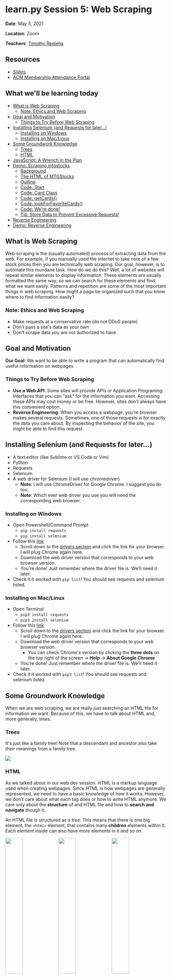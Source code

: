 # learn<span>.</span>py Session 5: Web Scraping <!-- omit in toc -->

**Date**: May 5, 2021

**Location**: Zoom

**Teachers**: [Timothy Rediehs](https://github.com/timthetic)

## Resources <!-- omit in toc -->

- [Slides](https://docs.google.com/presentation/d/1JKIXgOLKNuJj7zGxKSG4leX-1PoU2lQDoriBueyQdfY/edit?usp=sharing)
- [ACM Membership Attendance Portal](https://members.uclaacm.com/login)

## What we'll be learning today <!-- omit in toc -->
- [What is Web Scraping](#what-is-web-scraping)
	- [Note: Ethics and Web Scraping](#note-ethics-and-web-scraping)
- [Goal and Motivation](#goal-and-motivation)
	- [Things to Try Before Web Scraping](#things-to-try-before-web-scraping)
- [Installing Selenium (and Requests for later...)](#installing-selenium-and-requests-for-later)
	- [Installing on Windows](#installing-on-windows)
	- [Installing on Mac/Linux](#installing-on-maclinux)
- [Some Groundwork Knowledge](#some-groundwork-knowledge)
	- [Trees](#trees)
	- [HTML](#html)
- [JavaScript: A Wrench in the Plan](#javascript-a-wrench-in-the-plan)
- [Demo: Scraping mtgstocks](#demo-scraping-mtgstocks)
	- [Background](#background)
	- [The HTML of MTGStocks](#the-html-of-mtgstocks)
	- [Outline](#outline)
	- [Code: Start](#code-start)
	- [Code: Card Class](#code-card-class)
	- [Code: getCards()](#code-getcards)
	- [Code: lookForFavoriteCards()](#code-lookforfavoritecards)
	- [Code: We're done!](#code-were-done)
	- [Tip: Store Data to Prevent Excessive Requests!](#tip-store-data-to-prevent-excessive-requests)
- [Reverse Engineering](#reverse-engineering)
- [Demo: Reverse Engineering](#demo-reverse-engineering)

## What is Web Scraping
Web scraping is the (usually automated) process of extracting data from the web. For example, if you manually used the internet to take note of a few stock prices then you are technically web scraping. Our goal, however, is to automate this mundane task. How do we do this? Well, a lot of websites will repeat similar elements to display information. These elements are usually formatted the same way, so we can search for these elements and find what we want easily. Patterns and repetition are some of the most important things in web scraping. How might a page be organized such that you know where to find information easily?

### Note: Ethics and Web Scraping
* Make requests at a conservative rate (do not DDoS people)
* Don't pass a site's data as your own
* Don't scrape data you are not authorized to have
## Goal and Motivation
**Our Goal**: We want to be able to write a program that can automatically find useful information on webpages

### Things to Try Before Web Scraping
* **Use a Web API**: Some sites will provide APIs or Application Programing Interfaces that you can "ask" for the information you want. Accessing these APIs may cost money or be free. However, sites don't always have this convenient option.
* **Reverse Engineering**: When you access a webpage, you're browser makes several requests. Sometimes, one of those requests is for exactly the data you care about. By inspecting the behavior of the site, you might be able to find this request.

## Installing Selenium (and Requests for later...)
* A text editor (like Sublime or VS Code or Vim)
* Python
* Requests
* Selenium
* A web driver for Selenium (I will use chromedriver)
    * **Note**: I will use ChromeDriver for Google Chrome.  I suggest you do too.
    * **Note**: Which ever web driver you use you will need the corresponding web browser.

### Installing on Windows
* Open Powershell/Command Prompt
    * `pip install requests`
    * `pip install selenium`
* Follow this [link](https://pypi.org/project/selenium/)
    * Scroll down to the [drivers section](https://pypi.org/project/selenium/#drivers) and click the link for your browser.  I will plug Chrome again here.
    * Download the web driver version that corresponds to your web browser version.
    * You're done!  Just remember where the driver file is.  We'll need it later.
* Check it it worked with `pip list`!  You should see requests and selenium listed.

### Installing on Mac/Linux
* Open Terminal
    * `pip3 install requests`
    * `pip3 install selenium`
* Follow this [link](https://pypi.org/project/selenium/)
    * Scroll down to the [drivers section](https://pypi.org/project/selenium/#drivers) and click the link for your browser.  I will plug Chrome again here.
    * Download the web driver version that corresponds to your web browser version.
        * You can check Chrome's version by clicking the **three dots** on the top right of the screen → **Help** → **About Google Chrome**
    * You're done!  Just remember where the driver file is.  We'll need it later.
* Check it it worked with `pip3 list`!  You should see requests and selenium listed.

## Some Groundwork Knowledge
When we are web scraping, we are really just searching an HTML file for information we want. Because of this, we have to talk about HTML and, more generally, trees.

### Trees
It's just like a family tree! Note that a descendant and ancestor also take their meanings from a family tree.  

<img src="assets/tree.gif">

### HTML
As we talked about in our web dev session. HTML is a markup language used when creating webpages.  Since HTML is how webpages are generally represented, we need to have a basic knowledge of how it works. However, we don't care about what each tag does or how to write HTML anymore.  We care only about the **structure** of and HTML file and how to **search and navigate** though it.

An HTML file is structured as a tree.  This means that there is one big element, the `<html>` element, that contains many **children** elements within it.  Each element inside can also have more elements in it and so on.  

<img src="assets/html-code.png" width="33%"><img src="assets/html-tree.svg" width="33%"><img src="assets/html-page.png" width="33%">

A lot of web pages will **reuse elements**.  We can use this to our advantage because the format of the file becomes repetitive and predictable. We will see an example of this when we start web scraping.

## JavaScript: A Wrench in the Plan
Before pages were commonly rendered on the client using JavaScript, it was often effective to request a page, then search that page for information. However, if you try that on a page rendered with javascript, you will usually find yourself searching a page with little to no content.

Because of the prevalence of JavaScript rendered pages, we will instead use **Selenium** to control a web browser to get the information we need.

## Demo: Scraping mtgstocks
### Background
<img width=200 src="./assets/revel.jpeg" style="float: right;">

Did you know that Magic: The Gathering cards are practically as liquid as the US dollar? Where a normal person sees a game piece, others see a way to [revel in riches](https://gatherer.wizards.com/pages/card/Details.aspx?multiverseid=435271). The prices of MTG cards functions very similarly to the prices of stock. In fact, many economic principles of supply and demand apply here as well. For example, Wizards of the Coast just printed a red and white deck that does not include, but works well with a red cards called "[Scrap Mastery](https://gatherer.wizards.com/Pages/Card/Details.aspx?name=Scrap+Mastery)". As a result, the demand for and price of this card increased. Pretty neat, huh?

<img width=500 src="assets/scrap.png">
 
Let's write a program that can check [mtgstocks.com](https://www.mtgstocks.com) (yes this is very real) every once in a while to see if any cards we care about increased (or decreased) in price within the last day. First, we need to take a look at the site that we are scraping.

### The HTML of MTGStocks
We can use Chrome's handy inspector tool to look at the source of [mtgstocks.com](https://www.mtgstocks.com). Upon inspection, we see the following:

<img width=500 src="assets/recon.png">

We can see that the information we want is in a `table` element. So, to parse it, we must...
1. Find the (first) `table` element
2. Navigate to the `tbody` element (which has a list of rows)
3. Each row (`tr` element) is a card. Each column (`td` element) is a piece of information. So we'll need to look at each `tr` element to read each card.

### Outline
We're going to write one class and two functions.

**Classes**
* `Card`: A convenient way to store the information about a card in one place

**Functions**
* `getCards()`: Scrape a list of cards object from mtgstocks and return that list
  * Returns: list of cards
* `lookForFavoriteCards(favoriteCards)`: Call `getCards()`, then search the results for any cards in `favoriteCards` and print them.
  * Arguments: a list of strings (card names)
  * Returns: None

### Code: Start
Let's start with a skeleton of our program. I've filled in the `Card` class already, as it is pretty basic
```py
from selenium import webdriver
from selenium.webdriver.chrome.options import Options

URL = 'https://www.mtgstocks.com/interests'
CHROMEDRIVER_PATH = '[REPLACE_WITH_PATH_TO_CHROMEDRIVER]'

class Card:
	def __init__(self, ...):
		# TODO

def getCards():
	# TODO

def lookForFavoriteCards(favoriteCards):
	cards = getCards()
	for card in cards:
		if card.name in favoriteCards:
			# TODO: print message that card went up or down in price

lookForFavoriteCards(["Reverse Damage", "Ripjaw Raptor", "Ashnod's Altar", "Scrap Mastery"])
```
> **\[REPLACE_WITH_PATH_TO_CHROMEDRIVER\]**: This was `"/usr/local/bin/chromeDriver"` for me but it might be different for you! You can use `which chromeDriver` on MacOS or Linux to find the path. On Windows, try `where chromeDriver`.

### Code: Card Class
MTGStocks seems to store 5 things about a card. Name, Set, New Price, Old Price, and Change. Let's just store those.

```py
class Card:
	def __init__(self, list_from_site):
		self.name = list_from_site[0]
		self.release_set = list_from_site[1]
		self.new_price = list_from_site[2]
		self.old_price = list_from_site[3]
		self.change = list_from_site[4]
```

You may ask why the constructor for `Card` accepts a list. The answer is that I'm lazy, and this will help us later. Effectively, I am making it `Card`s responsibility to take a row's list of columns and translate it into something easier to use. In a way, it is just **translating**.


### Code: getCards()
This is where we use Selenium. All we need to do here is tell Selenium to open Chrome, got to [mtgstocks.com](https://www.mtgstocks.com), find the table, read all the rows to us, **THEN CLOSE THE BROWSER SO CHROME DOESN'T CONSUM*E ALL YO*UR CPU/RAM LIKE THE ELD`RAZ`I TITAN`S C`ONS*UMED T*HE P`LANE OF Z`~~ENDI~~`KAR L`EA*VING ON*LY ~~DES~~T*RUCTI*`ON` AND** WA<sup>S</sup>T<sub>E</sub>~~LAND~~ IN <sup>TH<sup>EI</sup>R WA</sup>KE. O<sup>H</sup> `NO` I<sub>T'</sub><sup>S</sup> T<sub>H<sub>E</sub>M RU</sub>N.

<img width=200 src="./assets/emrakul.jpeg">

```py
def getCards():
	options = Options()
	options.add_argument('--headless')
	options.add_argument('--disable-gpu')
	driver = webdriver.Chrome(CHROMEDRIVER_PATH, options=options)
	driver.implicitly_wait(15)
	driver.get(URL)
	tables = driver.find_elements_by_tag_name("table")
	print(driver.title)
	# Find the rows in the body of the first table
	rows = tables[0].find_element_by_tag_name("tbody").find_elements_by_tag_name("tr")
	# Get a list of cards by parsing each row.
	cards = [Card([col.text for col in row.find_elements_by_tag_name("td")]) for row in rows]
	driver.quit()
	return cards
```

Let's break this down.
```py
	options = Options()
	options.add_argument('--headless')
	driver = webdriver.Chrome(CHROMEDRIVER_PATH, options=options)
```
This part creates our web driver. Importantly, it uses `--headless` to tell the driver to not open an actual chrome window. Just do it in the background where I can't see it.

<img width=200 src="./assets/Driver_of_the_chrome.jpg">

```py
driver.implicitly_wait(15)
```
This tells Selenium to wait for 15 seconds before timing out before failing to find an element in the DOM. (I was having problems with it not seeing the table)

```py
driver.get(URL)
```
This loads our page.

```py
print(driver.title)
# Find the rows in the body of the first table
rows = tables[0].find_element_by_tag_name("tbody").find_elements_by_tag_name("tr")
```
This prints the pages title. More importantly, it finds the table body (html tag `tbody`), then gets a list of **ever row** (html tag `tr`) in that body.

```py
cards = [Card([col.text for col in row.find_elements_by_tag_name("td")]) for row in rows]
```
This makes a list of Cards. For each row in the table, we make a Card using the list of columns for the constructor. 

```py
driver.quit()
```
This closes the browser. Please do this.

### Code: lookForFavoriteCards()
```py
def lookForFavoriteCards(favoriteCards):
	cards = getCards()
	for card in cards:
		if card.name in favoriteCards:
			if card.change[0] == "+":
				print(f"Woah! {card.name} went up by {card.change}")
			else:
				print(f"Woah! {card.name} went down by {card.change}")
```
There's not too much to explain here. For each card that's also in our `favoriteCards` print a message. We check if the card's price increased by checking if the first character of the change is "+". A somewhat barbaric method, but suitable enough.

### Code: We're done!

Let's try calling `lookForFavoriteCards` with a list of cards that includes one that went up today on [mtgstocks.com/interests](https://www.mtgstocks.com/interests)
```py
lookForFavoriteCards(["Reverse Damage", "Ripjaw Raptor", "Ashnod's Altar", "Scrap Mastery"])
```
The output should look something like this
```
Interests - MTGStocks
Woah! Scrap Mastery went up by +161.90%
Woah! Scrap Mastery went up by +79.36%
```
Since prices change every day, Scrap Mastery may not be on the list. So if you get different cards, that's okay. If you get only the first line, try adding a card that has changed in price to your `favoriteCards`.

### Tip: Store Data to Prevent Excessive Requests!
<img width=200 src="./assets/remember_the_entries.jpg" style="float: right;">

Guess what? We can use our **File I/O** skills from last workshop to cache our requests! This way, we can keep ourselves from DDoSing the poor guys at mtgstocks or whatever site we're scraping.

<img width=500 src="./assets/baton_passg.gif">

This time, we'll have three functions:
* **getCache**: Check if we **recently** accessed and stored the cards to a file 'cards.csv', if we did, return a list of cards. Otherwise, return an empty list.
  * Arguments: None
  * Returns: List of cards
* **fillCache**: Get cards from [mtgstocks.com/interests](https://www.mtgstocks.com/interests) and write a single timestamp and the cards to 'cards.csv' in the following form: 
	```
	Timestamp
	CardName,CardSet,NewPrice,OldPrice,Change
	...
	```
	* Arguments: None
	* Returns: List of cards
* **lookForFavoriteCards**: Same as before.

We don't have time to go over all of this, but I've included the full program (scrape_with_cache.py). In this repository.


## Reverse Engineering
Ok, but having to boot up a browser to web scrape is kind of really annoying. Well, there is sometimes a way to **sidestep the need for Selenium**.

~~Sometimes~~ ~~Often~~ Almost Always, sites will have your browser make multiple requests for different resources. Sometimes, one of these requests is exactly the data we want to get. Let's see if mtgstocks makes a separate request for it's card information!

<img width=700 src="./assets/page-with-network-tab.png">

We can open the networking tab in Chrome and reload the page. This should list off all the requests that are made. We can sift through these until...

<img width=700 src="./assets/network-tab.png">

AHA! Look at that request named 'average'. This looks like what we were looking for!

<img width=700 src="./assets/headers_tab.png">

If we look at the headers tab, we see that we can access this information at `"https://api.mtgstocks.com/interests/average"`. Let's try writing a program to get only this list. 

## Demo: Reverse Engineering

```py
import requests

def lookForFavoriteCards(favoriteCards):
	# Get the list of cards
	res = requests.get("https://api.mtgstocks.com/interests/average")
	# Try to Parse the list using JSON
	# Think of this as interpreting the response as a list of dictionaries
	# [{"key1": "value1"}, {"key2":"value2"}]
	json = None
	try:
		json = res.json()
	except:
		print("Not a json")
		return
	# Notice how the big list of cards was under "average" and "normal" (all my homies hate foils)
	# We want to drill down to the list of normal cards
	cards = json["average"]["normal"]
	# We only want cards with include_default==True and interest_type=="day".
	# We filter out the rest
	cards = filter(lambda card: card["print"]["include_default"] and card["interest_type"] == "day", cards)
	# Then, we just look through our cards like normal
	for card in cards:
		if card["print"]["name"] in favoriteCards:
			if card["percentage"] > 0:
				print(f"Woah! {card['print']['name']} increased by {card['percentage']}%")
			else:
				print(f"Drat! {card['print']['name']} decreased by {abs(card['percentage'])}%")

lookForFavoriteCards(["Primal Amulet", "Ashnod's Altar"])
```

This is it. This is the entire program. Easy right? It's not always the case that you can do this, and it takes some work to interpret the network tab, but now we don't have to run Chrome every time we run our program! You should notice that it is faster as well!

<img width=200 src="./assets/planewide_celebration.jpeg">
